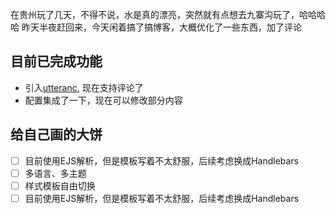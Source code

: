 在贵州玩了几天，不得不说，水是真的漂亮，突然就有点想去九寨沟玩了，哈哈哈哈
昨天半夜赶回来，今天闲着搞了搞博客，大概优化了一些东西，加了评论

## 目前已完成功能

- 引入[utteranc](https://utteranc.es/), 现在支持评论了
- 配置集成了一下，现在可以修改部分内容

## 给自己画的大饼

- [ ] 目前使用EJS解析，但是模板写着不太舒服，后续考虑换成Handlebars
- [ ] 多语言、多主题
- [ ] 样式模板自由切换
- [ ] 目前使用EJS解析，但是模板写着不太舒服，后续考虑换成Handlebars